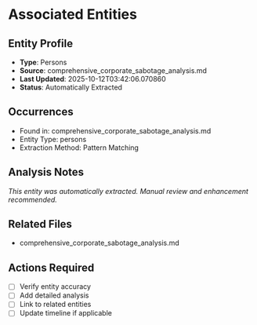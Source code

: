 # Associated Entities

## Entity Profile
- **Type**: Persons
- **Source**: comprehensive_corporate_sabotage_analysis.md
- **Last Updated**: 2025-10-12T03:42:06.070860
- **Status**: Automatically Extracted

## Occurrences
- Found in: comprehensive_corporate_sabotage_analysis.md
- Entity Type: persons
- Extraction Method: Pattern Matching

## Analysis Notes
*This entity was automatically extracted. Manual review and enhancement recommended.*

## Related Files
- comprehensive_corporate_sabotage_analysis.md

## Actions Required
- [ ] Verify entity accuracy
- [ ] Add detailed analysis
- [ ] Link to related entities
- [ ] Update timeline if applicable
